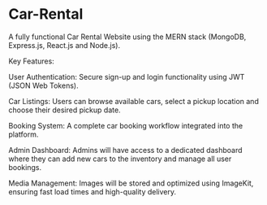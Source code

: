 ﻿# Car-Rental

A fully functional Car Rental Website using the MERN stack (MongoDB, Express.js, React.js and Node.js).

Key Features:

User Authentication: Secure sign-up and login functionality using JWT (JSON Web Tokens).

Car Listings: Users can browse available cars, select a pickup location and choose their desired pickup date.

Booking System: A complete car booking workflow integrated into the platform.

Admin Dashboard: Admins will have access to a dedicated dashboard where they can add new cars to the inventory and manage all user bookings.

Media Management: Images will be stored and optimized using ImageKit, ensuring fast load times and high-quality delivery.
